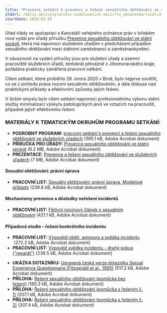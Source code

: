 ```yaml
---
title: "Pracovní setkání k prevenci a řešení sexuálního obtěžování ve služebních úřadech (Brno)"
oldUrl: /dalsi-aktivity/archiv-vzdelavacich-akci/?tx_odcalendar[uid]=332&cHash=3b78d248d49cb167852bc19ff3da3884
startDate: 2020-02-28
---
```


<p class="align-blok">Úřad vlády ve spolupráci s Kanceláří veřejného ochránce práv v loňském roce vydal pro úřady příručku <a href="https://www.vlada.cz/cz/ppov/rovne-prilezitosti-zen-a-muzu/aktuality/prevence-sexualniho-obtezovani-ve-statni-sprave-_-vydani-prirucky-pro-urady-177166/" target="_blank">Prevence sexuálního obtěžování ve státní správě</a>, která má napomoci služebním úřadům v předcházení případům sexuálního obtěžování mezi státními zaměstnanci a zaměstnankyněmi.</p>
<p class="align-blok">V návaznosti na vydání příručky jsou pro služební úřady a územní pracoviště služebních úřadů, tentokrát převážně z Jihomoravského kraje, pořádána prakticky zaměřená pracovní setkání.</p>
<p class="align-blok">Cílem setkání, které proběhlo 28. února 2020 v Brně, bylo nejprve osvětlit, co se z pohledu práva rozumí sexuálním obtěžováním, a dále diskuse nad praktickými příklady a efektivními způsoby jejich řešení.</p>
<p class="align-blok">V širším smyslu bylo cílem setkání napomoci profesionálnímu výkonu státní služby minimalizací výskytu patologických jevů ve vztazích na pracovišti, případně jejich efektivnímu řešení.</p><h3 class="align-center oranzova"><strong>MATERIÁLY K TEMATICKÝM OKRUHŮM PROGRAMU SETKÁNÍ:</strong></h3>
<p class="oranzova align-blok align-center"></p><ul><li><div class="align-blok"><strong>PODROBNÝ PROGRAM:</strong> <a href="https://www.ochrance.cz/fileadmin/user_upload/projekt_ESF/00_2020_VA/OSTATNI_AKCE/02_28_PRACOVNI_SETKANI_sexualni_obtezovani/01_Pracovni_setkani_k_prevenci_a_reseni_sexualniho_obtezovani_ve_sluzebnich_uradech_PROGRAM.pdf" target="_blank">pracovní setkání k prevenci a řešení sexuálního obtěžování ve služebních úřadech</a> (395.1 kB, Adobe Acrobat dokument)</div></li><li><div class="align-left"><strong>PŘÍRUČKA PRO ÚŘADY:</strong> <a href="https://www.ochrance.cz/fileadmin/user_upload/projekt_ESF/00_2020_VA/OSTATNI_AKCE/02_28_PRACOVNI_SETKANI_sexualni_obtezovani/11_Prevence_sexualniho_obtezovani_ve_statni_sprave_PRIRUCKA_PRO_URADY.pdf" target="_blank">Prevence sexuálního obtěžování ve státní správě</a> (6.2 MB, Adobe Acrobat dokument)</div></li><li><div class="align-left"><strong>PREZENTACE:</strong> <a href="https://www.ochrance.cz/fileadmin/user_upload/projekt_ESF/00_2020_VA/OSTATNI_AKCE/02_28_PRACOVNI_SETKANI_sexualni_obtezovani/02_prevence_a_reseni_sexualniho_obtezovani_ve_sluzebnich_uradech_PREZENTACE.pdf" target="_blank">Prevence a řešení sexuálního obtěžování ve služebních úřadech</a> (7 MB, Adobe Acrobat dokument)</div></li></ul><h4 class="align-blok oranzova">Sexuální obtěžování: právní úprava</h4><ul><li><div class="align-left"><strong>PRACOVNÍ LIST:</strong> <a href="https://www.ochrance.cz/fileadmin/user_upload/projekt_ESF/00_2020_VA/OSTATNI_AKCE/02_28_PRACOVNI_SETKANI_sexualni_obtezovani/03_Sexualni_obtezovani_pravni_uprava__modelove_priklady_s_resenim__PRACOVNI_LIST_1.pdf" target="_blank">Sexuální obtěžování: právní úprava, Modelové příklady</a> (239.8 kB, Adobe Acrobat dokument)</div></li></ul><h4 class="align-blok oranzova">Mechanismy prevence a důsledky neřešení incidentů</h4><ul><li><div class="align-left"><strong>PRACOVNÍ LIST:</strong> <a href="https://www.ochrance.cz/fileadmin/user_upload/projekt_ESF/00_2020_VA/OSTATNI_AKCE/02_28_PRACOVNI_SETKANI_sexualni_obtezovani/04_Mechanismy_prevence_a_dusledky_nereseni_incidentu__fiktnivni_novinovy_clanek__PRACOVNI_LIST_2.pdf" target="_blank">Fiktivní novinový článek o sexuálním obtěžování</a> (421.1 kB, Adobe Acrobat dokument)</div></li></ul><h4 class="align-blok oranzova">Případová studie – řešení konkrétního incidentu</h4><ul><li><div class="align-left"><strong>PRACOVNÍ LIST:</strong> <a href="https://www.ochrance.cz/fileadmin/user_upload/projekt_ESF/00_2020_VA/OSTATNI_AKCE/02_28_PRACOVNI_SETKANI_sexualni_obtezovani/05_Vypovedi_obeti__agresora_a_svedka_incidentu__pripradova_studie_-_reseni_konkretniho_incidentu__PRACOVNI_LIST_3.pdf" target="_blank">Výpovědi oběti, agresora a svědka incidentu </a> (272.2 kB, Adobe Acrobat dokument)</div></li><li><div class="align-left"><strong>PRACOVNÍ LIST:</strong> <a href="https://www.ochrance.cz/fileadmin/user_upload/projekt_ESF/00_2020_VA/OSTATNI_AKCE/02_28_PRACOVNI_SETKANI_sexualni_obtezovani/06_Vypoved_svedka_incidentu_druhy_pokus_-_reparat_PRACOVNI_LIST_4.pdf" target="_blank">Výpověď svědka incidentu - druhý pokus (&quot;reparát&quot;)</a> (239.5 kB, Adobe Acrobat dokument)</div></li></ul><ul><li><div class="align-left"><strong>UKÁZKA DOTAZNÍKU:</strong> <a href="https://www.ochrance.cz/fileadmin/user_upload/projekt_ESF/00_2020_VA/OSTATNI_AKCE/02_28_PRACOVNI_SETKANI_sexualni_obtezovani/07_Ukazka_dotazniku_PRILOHA_1.pdf" target="_blank">Upravená česká verze dotazníku Sexual Experience Questionnaire (Fitzgerald et al., 1995)</a> (517.2 kB, Adobe Acrobat dokument)</div></li><li><div class="align-left"><strong>PŘÍLOHA:</strong> <a href="https://www.ochrance.cz/fileadmin/user_upload/projekt_ESF/00_2020_VA/OSTATNI_AKCE/02_28_PRACOVNI_SETKANI_sexualni_obtezovani/08_Pomucka__bez_reseni__PRILOHA_3.pdf" target="_blank">Řešení sexuálního obtěžování (pomůcka bez řešení)</a> (180.3 kB, Adobe Acrobat dokument)</div></li><li><div class="align-left"><strong>PŘÍLOHA:</strong> <a href="https://www.ochrance.cz/fileadmin/user_upload/projekt_ESF/00_2020_VA/OSTATNI_AKCE/02_28_PRACOVNI_SETKANI_sexualni_obtezovani/09_Pomucka_s_resenim__c._1__PRILOHA_4.pdf" target="_blank">Řešení sexuálního obtěžování (pomůcka s řešením č. 1)</a> (207.1 kB, Adobe Acrobat dokument)</div></li><li><div class="align-left"><strong>PŘÍLOHA:</strong> <a href="https://www.ochrance.cz/fileadmin/user_upload/projekt_ESF/00_2020_VA/OSTATNI_AKCE/02_28_PRACOVNI_SETKANI_sexualni_obtezovani/10_Pomucka_s_resenim__c._2__PRILOHA_5.pdf" target="_blank">Řešení sexuálního obtěžování (pomůcka s řešením č. 2)</a> (207.4 kB, Adobe Acrobat dokument)</div></li></ul>

